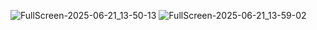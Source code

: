 ![FullScreen-2025-06-21_13-50-13](https://github.com/user-attachments/assets/9e044dba-7089-4bd6-898f-6a825f803c86)
![FullScreen-2025-06-21_13-59-02](https://github.com/user-attachments/assets/fd0e413d-5e84-4985-99d4-6319a53fd4e5)

